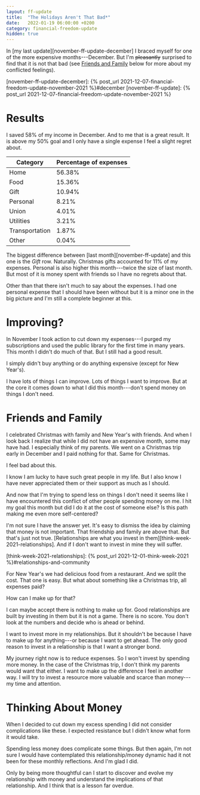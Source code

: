 ```yaml
---
layout: ff-update
title:  "The Holidays Aren't That Bad*"
date:   2022-01-19 06:00:00 +0200
category: financial-freedom-update
hidden: true
---
```


In [my last update][november-ff-update-december] I braced myself for one of the more expensive months---December. But I'm ~~pleasantly~~ surprised to find that it is not that bad (see [Friends and Family](#friends-and-family) below for more about my conflicted feelings).

[november-ff-update-december]: {% post_url 2021-12-07-financial-freedom-update-november-2021 %}#december
[november-ff-update]: {% post_url 2021-12-07-financial-freedom-update-november-2021 %}

<!--more-->

# Results

I saved 58% of my income in December. And to me that is a great result. It is above my 50% goal and I only have a single expense I feel a slight regret about.


| Category       | Percentage of expenses |
|----------------|------------------------|
| Home           | 56.38%                 |
| Food           | 15.36%                 |
| Gift           | 10.94%                 |
| Personal       | 8.21%                  |
| Union          | 4.01%                  |
| Utilities      | 3.21%                  |
| Transportation | 1.87%                  |
| Other          | 0.04%                  |


The biggest difference between [last month][november-ff-update] and this one is the _Gift_ row. Naturally. Christmas gifts accounted for 11% of my expenses. Personal is also higher this month---twice the size of last month. But most of it is money spent with friends so I have no regrets about that.

Other than that there isn't much to say about the expenses. I had one personal expense that I should have been without but it is a minor one in the big picture and I'm still a complete beginner at this.

# Improving?

In November I took action to cut down my expenses---I purged my subscriptions and used the public library for the first time in many years. This month I didn't do much of that. But I still had a good result. 

I simply didn't buy anything or do anything expensive (except for New Year's).

I have lots of things I can improve. Lots of things I want to improve. But at the core it comes down to what I did this month---don't spend money on things I don't need.

# Friends and Family

I celebrated Christmas with family and New Year's with friends. And when I look back I realize that while I did not have an expensive month, some may have had. I especially think of my parents. We went on a Christmas trip early in December and I paid nothing for that. Same for Christmas.

I feel bad about this.

I know I am lucky to have such great people in my life. But I also know I have never appreciated them or their support as much as I should.

And now that I'm trying to spend less on things I don't need it seems like I have encountered this conflict of other people spending money on me. I hit my goal this month but did I do it at the cost of someone else? Is this path making me even more self-centered?

I'm not sure I have the answer yet. It's easy to dismiss the idea by claiming that money is not important. That friendship and family are above that. But that's just not true. [Relationships are what you invest in them][think-week-2021-relationships]. And if I don't want to invest in mine they will suffer.

[think-week-2021-relationships]: {% post_url 2021-12-01-think-week-2021 %}#relationships-and-community

For New Year's we had delicious food from a restaurant. And we split the cost. That one is easy. But what about something like a Christmas trip, all expenses paid?

How can I make up for that?

I can maybe accept there is nothing to make up for. Good relationships are built by investing in them but it is not a game. There is no score. You don't look at the numbers and decide who is ahead or behind.

I want to invest more in my relationships. But it shouldn't be because I have to make up for anything---or because I want to get ahead. The only good reason to invest in a relationship is that I want a stronger bond. 

My journey right now is to reduce expenses. So I won't invest by spending more money. In the case of the Christmas trip, I don't think my parents would want that either. I want to make up the difference I feel in another way. I will try to invest a resource more valuable and scarce than money---my time and attention.

# Thinking About Money

When I decided to cut down my excess spending I did not consider complications like these. I expected resistance but I didn't know what form it would take.

Spending less money does complicate some things. But then again, I'm not sure I would have contemplated this relationship/money dynamic had it not been for these monthly reflections. And I'm glad I did. 

Only by being more thoughtful can I start to discover and evolve my relationship with money and understand the implications of that relationship. And I think that is a lesson far overdue.

